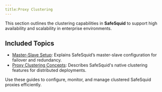 ```yaml
---
title:Proxy Clustering
---
```


This section outlines the clustering capabilities in **SafeSquid** to support high availability and scalability in enterprise environments.

## Included Topics

- [Master-Slave Setup](/docs/15-Proxy%20Clustering/Master-Slave.md): Explains SafeSquid’s master-slave configuration for failover and redundancy.
- [Proxy Clustering Concepts](/docs/15-Proxy%20Clustering/Proxy%20Clustering.md): Describes SafeSquid's native clustering features for distributed deployments.

Use these guides to configure, monitor, and manage clustered SafeSquid proxies efficiently.

